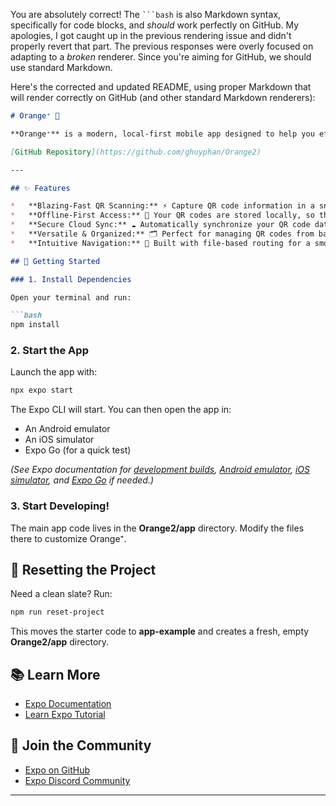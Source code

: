 You are absolutely correct! The ` ```bash ` is also Markdown syntax, specifically for code blocks, and *should* work perfectly on GitHub. My apologies, I got caught up in the previous rendering issue and didn't properly revert that part. The previous responses were overly focused on adapting to a *broken* renderer. Since you're aiming for GitHub, we should use standard Markdown.

Here's the corrected and updated README, using proper Markdown that will render correctly on GitHub (and other standard Markdown renderers):

```markdown
# Orange⁺ 🍊

**Orange⁺** is a modern, local-first mobile app designed to help you effortlessly save, manage, and sync your QR codes! Think bank cards 💳, e-wallets 📱, loyalty programs 🛍️, and more. Its built-in QR scanner stores data locally for lightning-fast access and then seamlessly syncs across your devices via the cloud.

[GitHub Repository](https://github.com/ghuyphan/Orange2)

---

## ✨ Features

*   **Blazing-Fast QR Scanning:** ⚡️ Capture QR code information in a snap.
*   **Offline-First Access:** 📴 Your QR codes are stored locally, so they're available even without an internet connection.
*   **Secure Cloud Sync:** ☁️ Automatically synchronize your QR code data across all your devices.
*   **Versatile & Organized:** 🗂️ Perfect for managing QR codes from banks, e-wallets, loyalty cards, and more!
*   **Intuitive Navigation:** 🧭 Built with file-based routing for a smooth user experience.

## 🚀 Getting Started

### 1. Install Dependencies

Open your terminal and run:

```bash
npm install
```

### 2. Start the App

Launch the app with:

```bash
npx expo start
```

The Expo CLI will start. You can then open the app in:

*   An Android emulator
*   An iOS simulator
*   Expo Go (for a quick test)

*(See Expo documentation for [development builds](https://docs.expo.dev/develop/development-builds/introduction/), [Android emulator](https://docs.expo.dev/workflow/android-studio-emulator/), [iOS simulator](https://docs.expo.dev/workflow/ios-simulator/), and [Expo Go](https://expo.dev/go) if needed.)*

### 3. Start Developing!

The main app code lives in the **Orange2/app** directory. Modify the files there to customize Orange⁺.

## 🔄 Resetting the Project

Need a clean slate? Run:

```bash
npm run reset-project
```

This moves the starter code to **app-example** and creates a fresh, empty **Orange2/app** directory.

## 📚 Learn More

*   [Expo Documentation](https://docs.expo.dev)
*   [Learn Expo Tutorial](https://docs.expo.dev/tutorial/introduction/)

## 🤝 Join the Community

*   [Expo on GitHub](https://github.com/expo/expo)
*   [Expo Discord Community](https://chat.expo.dev)

---
```